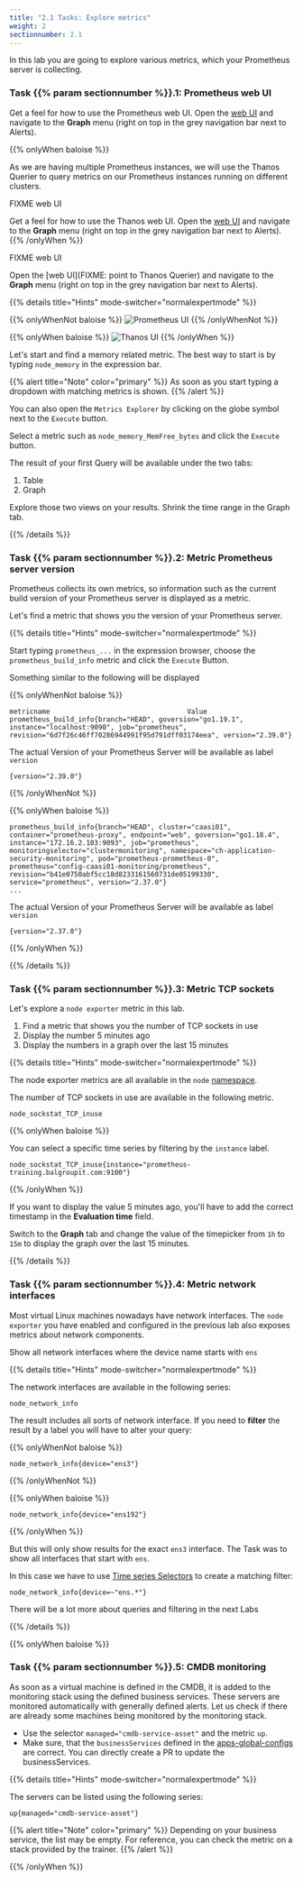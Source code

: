 ```yaml
---
title: "2.1 Tasks: Explore metrics"
weight: 2
sectionnumber: 2.1
---
```


In this lab you are going to explore various metrics, which your Prometheus server is collecting.

### Task {{% param sectionnumber %}}.1: Prometheus web UI

Get a feel for how to use the Prometheus web UI. Open the [web UI](http://LOCALHOST:9090) and navigate to the **Graph** menu (right on top in the grey navigation bar next to Alerts).

{{% onlyWhen baloise %}}

As we are having multiple Prometheus instances, we will use the Thanos Querier to query metrics on our Prometheus instances running on different clusters.

FIXME web UI

Get a feel for how to use the Thanos web UI. Open the [web UI](http://LOCALHOST:9090) and navigate to the **Graph** menu (right on top in the grey navigation bar next to Alerts).
{{% /onlyWhen %}}

FIXME web UI

Open the [web UI](FIXME: point to Thanos Querier) and navigate to the **Graph** menu (right on top in the grey navigation bar next to Alerts).

{{% details title="Hints" mode-switcher="normalexpertmode" %}}

{{% onlyWhenNot baloise %}}
![Prometheus UI](../prometheus-ui.png)
{{% /onlyWhenNot %}}

{{% onlyWhen baloise %}}
![Thanos UI](../thanos-ui.png)
{{% /onlyWhen %}}

Let's start and find a memory related metric. The best way to start is by typing `node_memory` in the expression bar.

{{% alert title="Note" color="primary" %}}
As soon as you start typing a dropdown with matching metrics is shown.
{{% /alert %}}

You can also open the `Metrics Explorer` by clicking on the globe symbol next to the `Execute` button.

Select a metric such as `node_memory_MemFree_bytes` and click the `Execute` button.

The result of your first Query will be available under the two tabs:

1. Table
1. Graph

Explore those two views on your results. Shrink the time range in the Graph tab.

{{% /details %}}

### Task {{% param sectionnumber %}}.2: Metric Prometheus server version

Prometheus collects its own metrics, so information such as the current build version of your Prometheus server is displayed as a metric.

Let's find a metric that shows you the version of your Prometheus server.

{{% details title="Hints" mode-switcher="normalexpertmode" %}}

Start typing `prometheus_...` in the expression browser, choose the `prometheus_build_info` metric and click the `Execute` Button.

Something similar to the following will be displayed

{{% onlyWhenNot baloise %}}
```promql
metricname                                  Value
prometheus_build_info{branch="HEAD", goversion="go1.19.1", instance="localhost:9090", job="prometheus", revision="6d7f26c46ff70286944991f95d791dff03174eea", version="2.39.0"}
```

The actual Version of your Prometheus Server will be available as label `version`
```promql
{version="2.39.0"}
```
{{% /onlyWhenNot %}}

{{% onlyWhen baloise %}}
```promql
prometheus_build_info{branch="HEAD", cluster="caasi01", container="prometheus-proxy", endpoint="web", goversion="go1.18.4", instance="172.16.2.103:9093", job="prometheus", monitoringselector="clustermonitoring", namespace="ch-application-security-monitoring", pod="prometheus-prometheus-0", prometheus="config-caasi01-monitoring/prometheus", revision="b41e0750abf5cc18d8233161560731de05199330", service="prometheus", version="2.37.0"}
...
```

The actual Version of your Prometheus Server will be available as label `version`
```promql
{version="2.37.0"}
```
{{% /onlyWhen %}}

{{% /details %}}

### Task {{% param sectionnumber %}}.3: Metric TCP sockets

Let's explore a `node exporter` metric in this lab.

1. Find a metric that shows you the number of TCP sockets in use
1. Display the number 5 minutes ago
1. Display the numbers in a graph over the last 15 minutes


{{% details title="Hints" mode-switcher="normalexpertmode" %}}

The node exporter metrics are all available in the `node` [namespace](https://prometheus.io/docs/practices/naming/#metric-names).

The number of TCP sockets in use are available in the following metric.

```promql
node_sockstat_TCP_inuse
```

{{% onlyWhen baloise %}}

You can select a specific time series by filtering by the `instance` label.

```promql
node_sockstat_TCP_inuse{instance="prometheus-training.balgroupit.com:9100"}
```

{{% /onlyWhen %}}


If you want to display the value 5 minutes ago, you'll have to add the correct timestamp in the **Evaluation time** field.

Switch to the **Graph** tab and change the value of the timepicker from `1h` to `15m` to display the graph over the last 15 minutes.

{{% /details %}}

### Task {{% param sectionnumber %}}.4: Metric network interfaces

Most virtual Linux machines nowadays have network interfaces. The `node exporter` you have enabled and configured in the previous lab also exposes metrics about network components.

Show all network interfaces where the device name starts with `ens`

{{% details title="Hints" mode-switcher="normalexpertmode" %}}

The network interfaces are available in the following series:

```promql
node_network_info
```

The result includes all sorts of network interface. If you need to **filter** the result by a label you will have to alter your query:

{{% onlyWhenNot baloise %}}

```promql
node_network_info{device="ens3"}
```
{{% /onlyWhenNot %}}


{{% onlyWhen baloise %}}
```promql
node_network_info{device="ens192"}
```
{{% /onlyWhen %}}


But this will only show results for the exact `ens3` interface. The Task was to show all interfaces that start with `ens`.

In this case we have to use [Time series Selectors](https://prometheus.io/docs/prometheus/latest/querying/basics/#time-series-selectors) to create a matching filter:

```promql
node_network_info{device=~"ens.*"}
```

There will be a lot more about queries and filtering in the next Labs

{{% /details %}}

{{% onlyWhen baloise %}}

### Task {{% param sectionnumber %}}.5: CMDB monitoring

As soon as a virtual machine is defined in the CMDB, it is added to the monitoring stack using the defined business services. These servers are monitored automatically with generally defined alerts. Let us check if there are already some machines being monitored by the monitoring stack.

* Use the selector `managed="cmdb-service-asset"` and the metric `up`.
* Make sure, that the `businessServices` defined in the [apps-global-configs](https://bitbucket.balgroupit.com/projects/OSDPL/repos/apps-global-config/browse) are correct. You can directly create a PR to update the businessServices.


{{% details title="Hints" mode-switcher="normalexpertmode" %}}

The servers can be listed using the following series:

```promql
up{managed="cmdb-service-asset"}
```

{{% alert title="Note" color="primary" %}}
Depending on your business service, the list may be empty. For reference, you can check the metric on a stack provided by the trainer.
{{% /alert %}}

{{% /onlyWhen %}}
